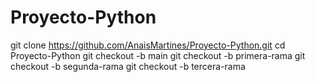 # Proyecto-Python
git clone https://github.com/AnaisMartines/Proyecto-Python.git cd Proyecto-Python git checkout -b main git checkout -b primera-rama git checkout -b segunda-rama git checkout -b tercera-rama
